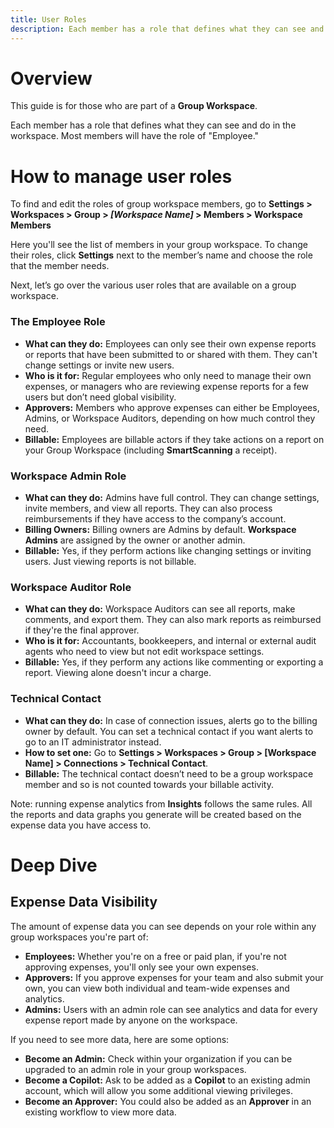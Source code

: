 ```yaml
---
title: User Roles
description: Each member has a role that defines what they can see and do in the workspace. 
---
```


# Overview

This guide is for those who are part of a **Group Workspace**.

Each member has a role that defines what they can see and do in the workspace. Most members will have the role of "Employee."

# How to manage user roles

To find and edit the roles of group workspace members, go to **Settings > Workspaces > Group > _[Workspace Name]_ > Members > Workspace Members**

Here you'll see the list of members in your group workspace. To change their roles, click **Settings** next to the member’s name and choose the role that the member needs.

Next, let’s go over the various user roles that are available on a group workspace.

### The Employee Role

- **What can they do:** Employees can only see their own expense reports or reports that have been submitted to or shared with them. They can't change settings or invite new users.
- **Who is it for:** Regular employees who only need to manage their own expenses, or managers who are reviewing expense reports for a few users but don’t need global visibility. 
- **Approvers:** Members who approve expenses can either be Employees, Admins, or Workspace Auditors, depending on how much control they need.
- **Billable:** Employees are billable actors if they take actions on a report on your Group Workspace (including **SmartScanning** a receipt).

### Workspace Admin Role

- **What can they do:** Admins have full control. They can change settings, invite members, and view all reports. They can also process reimbursements if they have access to the company’s account.
- **Billing Owners:** Billing owners are Admins by default. **Workspace Admins** are assigned by the owner or another admin.
- **Billable:** Yes, if they perform actions like changing settings or inviting users. Just viewing reports is not billable.

### Workspace Auditor Role

- **What can they do:** Workspace Auditors can see all reports, make comments, and export them. They can also mark reports as reimbursed if they're the final approver.
- **Who is it for:** Accountants, bookkeepers, and internal or external audit agents who need to view but not edit workspace settings.
- **Billable:** Yes, if they perform any actions like commenting or exporting a report. Viewing alone doesn't incur a charge.

### Technical Contact

- **What can they do:** In case of connection issues, alerts go to the billing owner by default. You can set a technical contact if you want alerts to go to an IT administrator instead.
- **How to set one:** Go to **Settings > Workspaces > Group > [Workspace Name] > Connections > Technical Contact**.
- **Billable:** The technical contact doesn’t need to be a group workspace member and so is not counted towards your billable activity.

Note: running expense analytics from **Insights** follows the same rules. All the reports and data graphs you generate will be created based on the expense data you have access to.

# Deep Dive

## Expense Data Visibility

The amount of expense data you can see depends on your role within any group workspaces you're part of:

- **Employees:** Whether you're on a free or paid plan, if you're not approving expenses, you'll only see your own expenses.
- **Approvers:** If you approve expenses for your team and also submit your own, you can view both individual and team-wide expenses and analytics.
- **Admins:** Users with an admin role can see analytics and data for every expense report made by anyone on the workspace.

If you need to see more data, here are some options:

- **Become an Admin:** Check within your organization if you can be upgraded to an admin role in your group workspaces.
- **Become a Copilot:** Ask to be added as a **Copilot** to an existing admin account, which will allow you some additional viewing privileges.
- **Become an Approver:** You could also be added as an **Approver** in an existing workflow to view more data.



